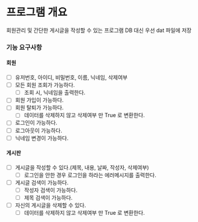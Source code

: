 # 프로그램 개요
회원관리 및 간단한 게시글을 작성할 수 있는 프로그램
DB 대신 우선 dat 파일에 저장

### 기능 요구사항
#### 회원
- [ ] 유저번호, 아이디, 비밀번호, 이름, 닉네임, 삭제여부
- [ ] 모든 회원 조회가 가능하다.
    - [ ] 조회 시, 닉네임을 출력한다.
- [ ] 회원 가입이 가능하다.
- [ ] 회원 탈퇴가 가능하다.
  - [ ] 데이터를 삭제하지 않고 삭제여부 만 True 로 변환한다.
- [ ] 로그인이 가능하다.
- [ ] 로그아웃이 가능하다.
- [ ] 닉네임 변경이 가능하다.

#### 게시판
- [ ] 게시글을 작성할 수 있다.(제목, 내용, 날짜, 작성자, 삭제여부)
  - [ ] 로그인을 안한 경우 로그인을 하라는 에러메시지를 출력한다.
- [ ] 게시글 검색이 가능하다.
  - [ ] 작성자 검색이 가능하다.
  - [ ] 제목 검색이 가능하다.
- [ ] 자신의 게시글을 삭제할 수 있다.
  - [ ] 데이터를 삭제하지 않고 삭제여부 만 True 로 변환한다.